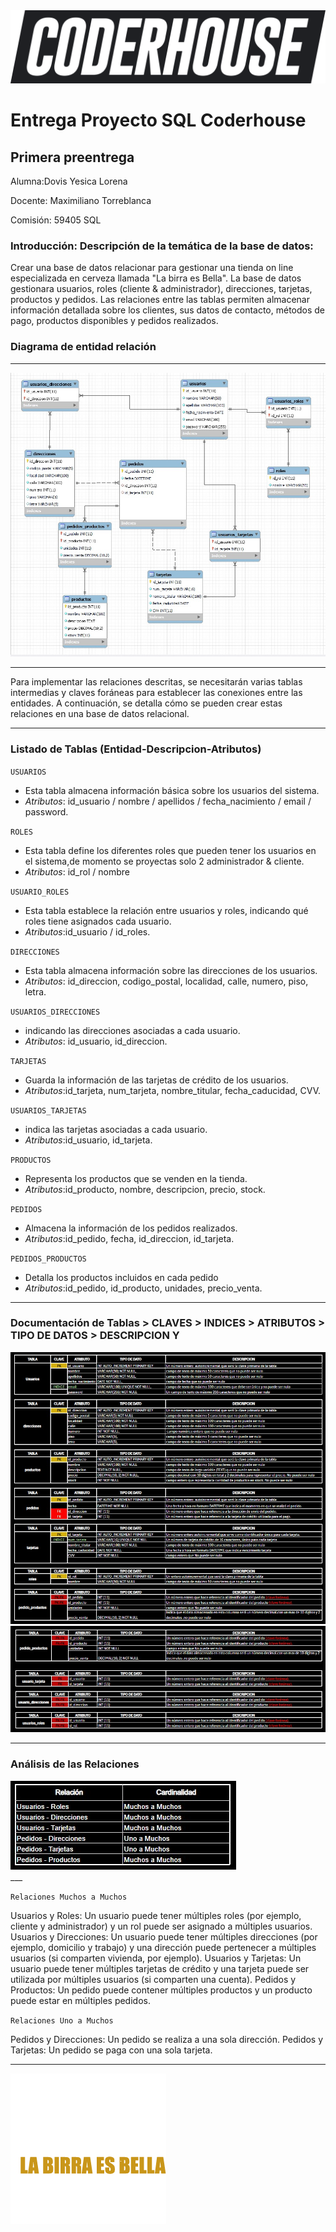 
<div aling="center">
    <img src="/img/Logo_blackbg.png">
</div>

# Entrega Proyecto SQL Coderhouse

## Primera preentrega

Alumna:Dovis Yesica Lorena

Docente: Maximiliano Torreblanca

Comisión: 59405 SQL   

### Introducción: Descripción de la temática de la base de datos:

Crear una base de datos relacionar para gestionar una tienda on line especializada en cerveza llamada "La birra es Bella". 
La base de datos gestionara usuarios, roles (cliente & administrador), direcciones, tarjetas, productos y pedidos. Las relaciones entre las tablas permiten almacenar información detallada sobre los clientes, sus datos de contacto, métodos de pago, productos disponibles y pedidos realizados. 

### Diagrama de entidad relación
___
<div aling="center">
    <img src="/img/DiagramaDER.jpg">
</div>

___

Para implementar las relaciones descritas, se necesitarán varias tablas intermedias y claves foráneas para establecer las conexiones entre las entidades. A continuación, se detalla cómo se pueden crear estas relaciones en una base de datos relacional.
___

### Listado de Tablas (Entidad-Descripcion-Atributos)
`USUARIOS`  
+ Esta tabla almacena información básica sobre los usuarios del sistema.
+ _Atributos_: id_usuario / nombre / apellidos / fecha_nacimiento / email / password.

`ROLES`  
+ Esta tabla define los diferentes roles que pueden tener los usuarios en el sistema,de momento se proyectas solo 2  administrador & cliente.
+ _Atributos_: id_rol / nombre 

`USUARIO_ROLES`  
+ Esta tabla establece la relación entre usuarios y roles, indicando qué roles tiene asignados cada usuario.
+ _Atributos_:id_usuario / id_roles.


`DIRECCIONES`  
+ Esta tabla almacena información sobre las direcciones de los usuarios.
+ _Atributos_: id_direccion, codigo_postal, localidad, calle, numero, piso, letra.


`USUARIOS_DIRECCIONES`  
+ indicando las direcciones asociadas a cada usuario.
+ _Atributos_: id_usuario, id_direccion.


`TARJETAS`  
+ Guarda la información de las tarjetas de crédito de los usuarios.
+ _Atributos_:id_tarjeta, num_tarjeta, nombre_titular, fecha_caducidad, CVV.

`USUARIOS_TARJETAS`  
+ indica las tarjetas asociadas a cada usuario.
+ _Atributos_:id_usuario, id_tarjeta.

`PRODUCTOS`  
+ Representa los productos que se venden en la tienda.
+ _Atributos_:id_producto, nombre, descripcion, precio, stock.


`PEDIDOS`  
+ Almacena la información de los pedidos realizados.
+ _Atributos_:id_pedido, fecha, id_direccion, id_tarjeta.

`PEDIDOS_PRODUCTOS`  
+ Detalla los productos incluidos en cada pedido
+ _Atributos_:id_pedido, id_producto, unidades, precio_venta.
___

### Documentación de Tablas > CLAVES > INDICES > ATRIBUTOS > TIPO DE DATOS > DESCRIPCION Y 

<div aling="center">
    <img src="/img/PK.jpg">
</div>

<div aling="center">
    <img src="/img/FK.jpg">
</div>

___

### Análisis de las Relaciones

<div aling="center">
    <img src="/img/cardinalidad.jpg">
</div>
___

`Relaciones Muchos a Muchos`

Usuarios y Roles: Un usuario puede tener múltiples roles (por ejemplo, cliente y administrador) y un rol puede ser asignado a múltiples usuarios.
Usuarios y Direcciones: Un usuario puede tener múltiples direcciones (por ejemplo, domicilio y trabajo) y una dirección puede pertenecer a múltiples usuarios (si comparten vivienda, por ejemplo).
Usuarios y Tarjetas: Un usuario puede tener múltiples tarjetas de crédito y una tarjeta puede ser utilizada por múltiples usuarios (si comparten una cuenta).
Pedidos y Productos: Un pedido puede contener múltiples productos y un producto puede estar en múltiples pedidos.

`Relaciones Uno a Muchos`

Pedidos y Direcciones: Un pedido se realiza a una sola dirección.
Pedidos y Tarjetas: Un pedido se paga con una sola tarjeta.


___


<div aling="center">
    <img src="/img/logo.png">
</div>